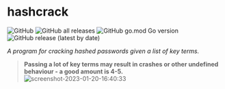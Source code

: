# hashcrack

![GitHub](https://img.shields.io/github/license/jibstack64/hashcrack) ![GitHub all releases](https://img.shields.io/github/downloads/jibstack64/hashcrack/total) ![GitHub go.mod Go version](https://img.shields.io/github/go-mod/go-version/jibstack64/hashcrack) ![GitHub release (latest by date)](https://img.shields.io/github/v/release/jibstack64/hashcrack)

*A program for cracking hashed passwords given a list of key terms.*

> **Passing a lot of key terms may result in crashes or other undefined behaviour - a good amount is 4-5.**
> ![screenshot-2023-01-20-16:40:33](https://user-images.githubusercontent.com/107510599/213756412-6e77c6a8-5b7f-4788-8ff0-ae20398ac942.png)
